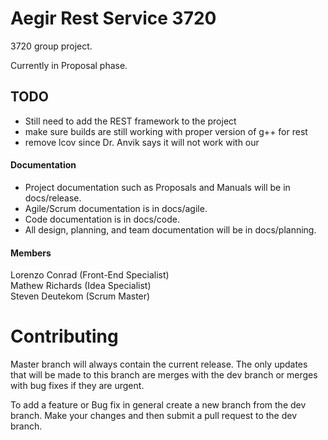 # Aegir Rest Service 3720

3720 group project.

Currently in Proposal phase.

## TODO
* Still need to add the REST framework to the project
* make sure builds are still working with proper version of g++ for rest
* remove lcov since Dr. Anvik says it will not work with our 

#### Documentation
* Project documentation such as Proposals and Manuals will be in docs/release.
* Agile/Scrum documentation is in docs/agile.
* Code documentation is in docs/code.
* All design, planning, and team documentation will be in docs/planning.

#### Members
Lorenzo Conrad (Front-End Specialist)  
Mathew Richards (Idea Specialist)  
Steven Deutekom (Scrum Master)  

# Contributing

Master branch will always contain the current release. The only updates that will be made to this branch are merges with the dev branch or merges with bug fixes if they are urgent.

To add a feature or Bug fix in general create a new branch from the dev branch. Make your changes and then submit a pull request to the dev branch.
